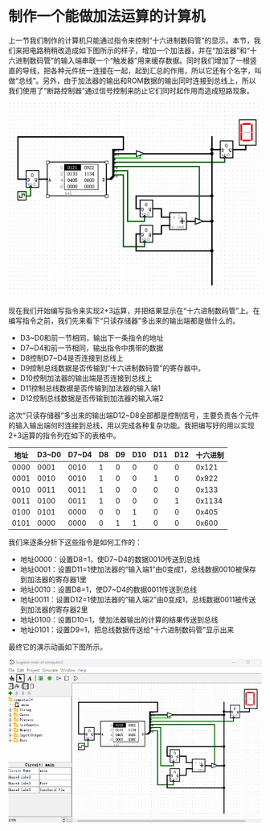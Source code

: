 # 制作一个能做加法运算的计算机

上一节我们制作的计算机只能通过指令来控制“十六进制数码管”的显示。本节，我们来把电路稍稍改造成如下图所示的样子，增加一个加法器，并在“加法器”和“十六进制数码管”的输入端串联一个“触发器”用来缓存数据。同时我们增加了一根竖直的导线，把各种元件统一连接在一起，起到汇总的作用，所以它还有个名字，叫做“总线”。另外，由于加法器的输出和ROM数据的输出同时连接到总线上，所以我们使用了“断路控制器”通过信号控制来防止它们同时起作用而造成短路现象。

![](pic/5-2.gif)

现在我们开始编写指令来实现2+3运算，并把结果显示在“十六进制数码管”上。在编写指令之前，我们先来看下“只读存储器”多出来的输出端都是做什么的。
* D3~D0和前一节相同，输出下一条指令的地址
* D7~D4和前一节相同，输出指令中携带的数据
* D8控制D7~D4是否连接到总线上
* D9控制总线数据是否传输到“十六进制数码管”的寄存器中。
* D10控制加法器的输出端是否连接到总线上
* D11控制总线数据是否传输到加法器的输入端1
* D12控制总线数据是否传输到加法器的输入端2

这次“只读存储器”多出来的输出端D12~D8全部都是控制信号，主要负责各个元件的输入输出端何时连接到总线，用以完成各种复杂功能。我把编写好的用以实现2+3运算的指令列在如下的表格中。

|地址|D3~D0|D7~D4|D8|D9|D10|D11|D12|十六进制|
|-|-|-|-|-|-|-|-|-|
|0000|0001|0010|1|0|0|0|0|0x121|
|0001|0010|0010|1|0|0|1|0|0x922|
|0010|0011|0011|1|0|0|0|0|0x133|
|0011|0100|0011|1|0|0|0|1|0x1134|
|0100|0101|0000|0|0|1|0|0|0x405|
|0101|0000|0000|0|1|1|0|0|0x600|

我们来逐条分析下这些指令是如何工作的：

* 地址0000：设置D8=1，使D7~D4的数据0010传送到总线
* 地址0001：设置D11=1使加法器的“输入端1”由0变成1，总线数据0010被保存到加法器的寄存器1里
* 地址0010：设置D8=1，使D7~D4的数据0011传送到总线
* 地址0011：设置D12=1使加法器的“输入端2”由0变成1，总线数据0011被传送到加法器的寄存器2里
* 地址0100：设置D10=1，使加法器输出的计算的结果传送到总线
* 地址0101：设置D9=1，把总线数据传送给“十六进制数码管”显示出来

最终它的演示动画如下图所示。

![](pic/5-3.gif)